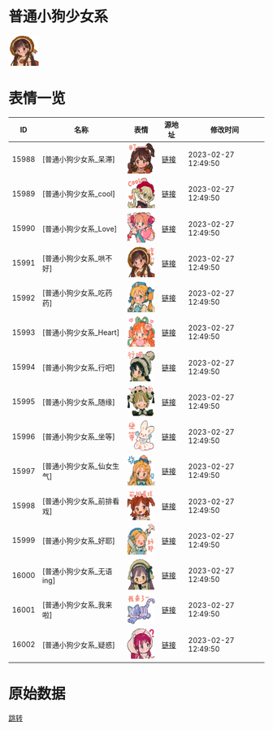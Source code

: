 # 普通小狗少女系

<img src="./cover.png" height="60" alt="cover" />

# 表情一览

|ID|名称|表情|源地址|修改时间|
|----|----|----|----|----|
|15988|[普通小狗少女系_呆滞]|<img src="./pic/015988_%5B普通小狗少女系_呆滞%5D.png" height="60" alt="呆滞"/>|[链接](https://i0.hdslb.com/bfs/garb/c9f8e438f29c108693381d09dd1c1f546a8ef4fe.png)|2023-02-27 12:49:50|
|15989|[普通小狗少女系_cool]|<img src="./pic/015989_%5B普通小狗少女系_cool%5D.png" height="60" alt="cool"/>|[链接](https://i0.hdslb.com/bfs/garb/eb74e10121e2d2337152f1996ceed45144ba6059.png)|2023-02-27 12:49:50|
|15990|[普通小狗少女系_Love]|<img src="./pic/015990_%5B普通小狗少女系_Love%5D.png" height="60" alt="Love"/>|[链接](https://i0.hdslb.com/bfs/garb/405592bf9fe1a1d6da49096c75363a81fcc1327b.png)|2023-02-27 12:49:50|
|15991|[普通小狗少女系_哄不好]|<img src="./pic/015991_%5B普通小狗少女系_哄不好%5D.png" height="60" alt="哄不好"/>|[链接](https://i0.hdslb.com/bfs/garb/eba6c86ed4cbc29185f1942500069f01ea5a7f7b.png)|2023-02-27 12:49:50|
|15992|[普通小狗少女系_吃药药]|<img src="./pic/015992_%5B普通小狗少女系_吃药药%5D.png" height="60" alt="吃药药"/>|[链接](https://i0.hdslb.com/bfs/garb/471f863d1679cc4a3d38f64dc077741914eea877.png)|2023-02-27 12:49:50|
|15993|[普通小狗少女系_Heart]|<img src="./pic/015993_%5B普通小狗少女系_Heart%5D.png" height="60" alt="Heart"/>|[链接](https://i0.hdslb.com/bfs/garb/738816b42e4563f064278d113123edf0426859fa.png)|2023-02-27 12:49:50|
|15994|[普通小狗少女系_行吧]|<img src="./pic/015994_%5B普通小狗少女系_行吧%5D.png" height="60" alt="行吧"/>|[链接](https://i0.hdslb.com/bfs/garb/065adde1df664fed933a5934de0e128b44c73949.png)|2023-02-27 12:49:50|
|15995|[普通小狗少女系_随缘]|<img src="./pic/015995_%5B普通小狗少女系_随缘%5D.png" height="60" alt="随缘"/>|[链接](https://i0.hdslb.com/bfs/garb/0d3d803cb6b26003a853bade020311019efc17fe.png)|2023-02-27 12:49:50|
|15996|[普通小狗少女系_坐等]|<img src="./pic/015996_%5B普通小狗少女系_坐等%5D.png" height="60" alt="坐等"/>|[链接](https://i0.hdslb.com/bfs/garb/6e5c9859b81920cc9cd1be1fedc6ba5a7a76cad8.png)|2023-02-27 12:49:50|
|15997|[普通小狗少女系_仙女生气]|<img src="./pic/015997_%5B普通小狗少女系_仙女生气%5D.png" height="60" alt="仙女生气"/>|[链接](https://i0.hdslb.com/bfs/garb/4fce1b8d4d4ce6772f173a8a00448e48d68241a7.png)|2023-02-27 12:49:50|
|15998|[普通小狗少女系_前排看戏]|<img src="./pic/015998_%5B普通小狗少女系_前排看戏%5D.png" height="60" alt="前排看戏"/>|[链接](https://i0.hdslb.com/bfs/garb/1b91aacef9b6cfcb32d86ce8f112a56090c81a64.png)|2023-02-27 12:49:50|
|15999|[普通小狗少女系_好耶]|<img src="./pic/015999_%5B普通小狗少女系_好耶%5D.png" height="60" alt="好耶"/>|[链接](https://i0.hdslb.com/bfs/garb/c4e37dbf75152fb7884f5d7ed727b08b4fd5553e.png)|2023-02-27 12:49:50|
|16000|[普通小狗少女系_无语ing]|<img src="./pic/016000_%5B普通小狗少女系_无语ing%5D.png" height="60" alt="无语ing"/>|[链接](https://i0.hdslb.com/bfs/garb/2689de10a57b813132cebc983d5d329ba177167b.png)|2023-02-27 12:49:50|
|16001|[普通小狗少女系_我来啦]|<img src="./pic/016001_%5B普通小狗少女系_我来啦%5D.png" height="60" alt="我来啦"/>|[链接](https://i0.hdslb.com/bfs/garb/9b7758da2f2eedabe35de4b0b013b4c48d47cda8.png)|2023-02-27 12:49:50|
|16002|[普通小狗少女系_疑惑]|<img src="./pic/016002_%5B普通小狗少女系_疑惑%5D.png" height="60" alt="疑惑"/>|[链接](https://i0.hdslb.com/bfs/garb/8bbdd43ea1ed48dd9377ebdc76615c111cd0a3f6.png)|2023-02-27 12:49:50|

# 原始数据

[跳转](./raw.json)

